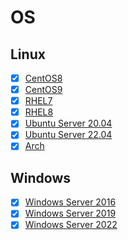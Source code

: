 # OS

## Linux
- [x] [CentOS8](Linux/CentOS8)
- [x] [CentOS9](Linux/CentOS9)
- [x] [RHEL7](Linux/RHEL7)
- [x] [RHEL8](Linux/RHEL8)
- [x] [Ubuntu Server 20.04](Linux/Ubuntu_Server_20.04)
- [x] [Ubuntu Server 22.04](Linux/Ubuntu_Server_22.04)
- [x] [Arch](https://github.com/thetaru/memorandum/tree/master/OS/Linux/Arch)

## Windows
- [x] [Windows Server 2016](Windows/Windows%20Server%202016)
- [x] [Windows Server 2019](Windows/Windows%20Server%202019)
- [x] [Windows Server 2022](Windows/Windows_Server_2022)
